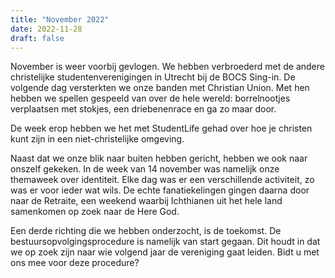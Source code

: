 ```yaml
---
title: "November 2022"
date: 2022-11-28
draft: false
---
```


November is weer voorbij gevlogen. We hebben verbroederd met de andere christelijke studentenverenigingen in Utrecht bij de BOCS Sing-in. De volgende dag versterkten we onze banden met Christian Union. Met hen hebben we spellen gespeeld van over de hele wereld: borrelnootjes verplaatsen met stokjes, een driebenenrace en ga zo maar door.

De week erop hebben we het met StudentLife gehad over hoe je christen kunt zijn in een niet-christelijke omgeving.

Naast dat we onze blik naar buiten hebben gericht, hebben we ook naar onszelf gekeken. In de week van 14 november was namelijk onze themaweek over identiteit. Elke dag was er een verschillende activiteit, zo was er voor ieder wat wils. De echte fanatiekelingen gingen daarna door naar de Retraite, een weekend waarbij Ichthianen uit het hele land samenkomen op zoek naar de Here God.

Een derde richting die we hebben onderzocht, is de toekomst. De bestuursopvolgingsprocedure is namelijk van start gegaan. Dit houdt in dat we op zoek zijn naar wie volgend jaar de vereniging gaat leiden. Bidt u met ons mee voor deze procedure?
